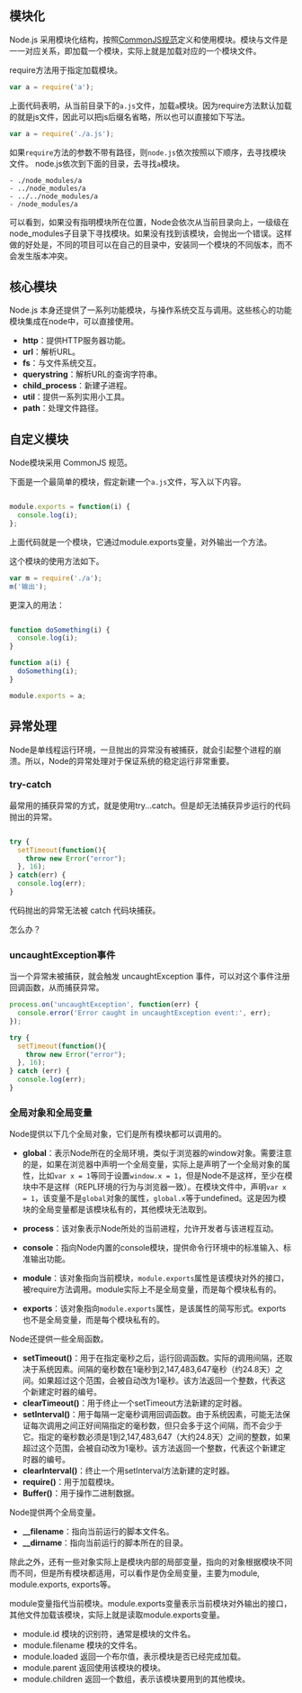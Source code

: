 ## 模块化

Node.js 采用模块化结构，按照[CommonJS规范](http://wiki.commonjs.org/wiki/CommonJS)定义和使用模块。模块与文件是一一对应关系，即加载一个模块，实际上就是加载对应的一个模块文件。

require方法用于指定加载模块。

```js
var a = require('a');
```

上面代码表明，从当前目录下的`a.js`文件，加载`a`模块。因为require方法默认加载的就是js文件，因此可以把js后缀名省略，所以也可以直接如下写法。

```js
var a = require('./a.js');
```

如果`require`方法的参数不带有路径，则`node.js`依次按照以下顺序，去寻找模块文件。
node.js依次到下面的目录，去寻找`a`模块。

```
- ./node_modules/a
- ../node_modules/a
- ../../node_modules/a
- /node_modules/a
```

可以看到，如果没有指明模块所在位置，Node会依次从当前目录向上，一级级在node_modules子目录下寻找模块。如果没有找到该模块，会抛出一个错误。这样做的好处是，不同的项目可以在自己的目录中，安装同一个模块的不同版本，而不会发生版本冲突。


## 核心模块

Node.js
本身还提供了一系列功能模块，与操作系统交互与调用。这些核心的功能模块集成在node中，可以直接使用。

- **http**：提供HTTP服务器功能。
- **url**：解析URL。
- **fs**：与文件系统交互。
- **querystring**：解析URL的查询字符串。
- **child_process**：新建子进程。
- **util**：提供一系列实用小工具。
- **path**：处理文件路径。

## 自定义模块

Node模块采用 CommonJS 规范。

下面是一个最简单的模块，假定新建一个`a.js`文件，写入以下内容。

```js

module.exports = function(i) {
  console.log(i);
};

```

上面代码就是一个模块，它通过module.exports变量，对外输出一个方法。

这个模块的使用方法如下。

```js
var m = require('./a');
m('输出');
```
更深入的用法：

```js

function doSomething(i) {
  console.log(i);
}

function a(i) {
  doSomething(i);
}

module.exports = a;

```

## 异常处理

Node是单线程运行环境，一旦抛出的异常没有被捕获，就会引起整个进程的崩溃。所以，Node的异常处理对于保证系统的稳定运行非常重要。

### try-catch

最常用的捕获异常的方式，就是使用try...catch。但是却无法捕获异步运行的代码抛出的异常。

```js

try {
  setTimeout(function(){
    throw new Error("error");
  }, 16);
} catch(err) {
  console.log(err);
}

```

代码抛出的异常无法被 catch 代码块捕获。

怎么办？

### uncaughtException事件

当一个异常未被捕获，就会触发 uncaughtException 事件，可以对这个事件注册回调函数，从而捕获异常。

```js
process.on('uncaughtException', function(err) {
  console.error('Error caught in uncaughtException event:', err);
});

try {
  setTimeout(function(){
    throw new Error("error");
  }, 16);
} catch (err) {
  console.log(err);
}

```

### 全局对象和全局变量

Node提供以下几个全局对象，它们是所有模块都可以调用的。

- **global**：表示Node所在的全局环境，类似于浏览器的window对象。需要注意的是，如果在浏览器中声明一个全局变量，实际上是声明了一个全局对象的属性，比如`var x = 1`等同于设置`window.x = 1`，但是Node不是这样，至少在模块中不是这样（REPL环境的行为与浏览器一致）。在模块文件中，声明`var x = 1`，该变量不是`global`对象的属性，`global.x`等于undefined。这是因为模块的全局变量都是该模块私有的，其他模块无法取到。

- **process**：该对象表示Node所处的当前进程，允许开发者与该进程互动。
- **console**：指向Node内置的console模块，提供命令行环境中的标准输入、标准输出功能。
- **module**：该对象指向当前模块，`module.exports`属性是该模块对外的接口，被require方法调用。module实际上不是全局变量，而是每个模块私有的。
- **exports**：该对象指向`module.exports`属性，是该属性的简写形式。exports也不是全局变量，而是每个模块私有的。

Node还提供一些全局函数。

- **setTimeout()**：用于在指定毫秒之后，运行回调函数。实际的调用间隔，还取决于系统因素。间隔的毫秒数在1毫秒到2,147,483,647毫秒（约24.8天）之间。如果超过这个范围，会被自动改为1毫秒。该方法返回一个整数，代表这个新建定时器的编号。
- **clearTimeout()**：用于终止一个setTimeout方法新建的定时器。
- **setInterval()**：用于每隔一定毫秒调用回调函数。由于系统因素，可能无法保证每次调用之间正好间隔指定的毫秒数，但只会多于这个间隔，而不会少于它。指定的毫秒数必须是1到2,147,483,647（大约24.8天）之间的整数，如果超过这个范围，会被自动改为1毫秒。该方法返回一个整数，代表这个新建定时器的编号。
- **clearInterval()**：终止一个用setInterval方法新建的定时器。
- **require()**：用于加载模块。
- **Buffer()**：用于操作二进制数据。

Node提供两个全局变量。

- **__filename**：指向当前运行的脚本文件名。
- **__dirname**：指向当前运行的脚本所在的目录。

除此之外，还有一些对象实际上是模块内部的局部变量，指向的对象根据模块不同而不同，但是所有模块都适用，可以看作是伪全局变量，主要为module, module.exports, exports等。

module变量指代当前模块。module.exports变量表示当前模块对外输出的接口，其他文件加载该模块，实际上就是读取module.exports变量。

- module.id 模块的识别符，通常是模块的文件名。
- module.filename 模块的文件名。
- module.loaded 返回一个布尔值，表示模块是否已经完成加载。
- module.parent 返回使用该模块的模块。
- module.children 返回一个数组，表示该模块要用到的其他模块。
